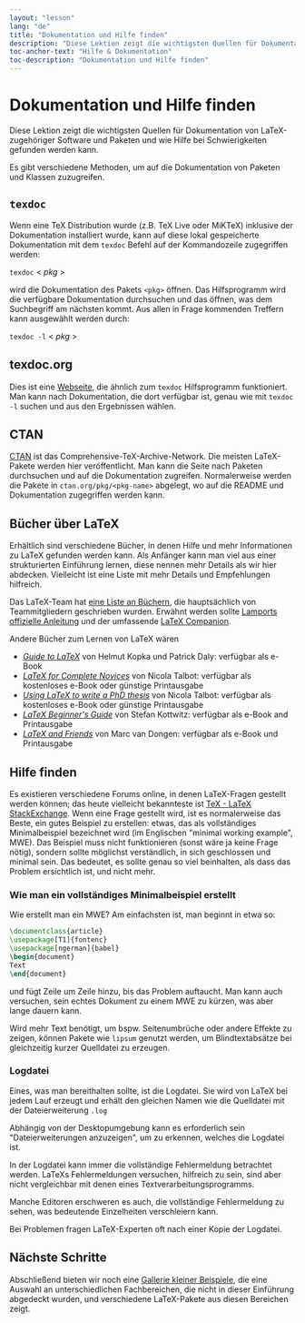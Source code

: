 ```yaml
---
layout: "lesson"
lang: "de"
title: "Dokumentation und Hilfe finden"
description: "Diese Lektion zeigt die wichtigsten Quellen für Dokumentation von LaTeX-zugehöriger Software und Paketen und wie Hilfe bei Schwierigkeiten gefunden werden kann."
toc-anchor-text: "Hilfe & Dokumentation"
toc-description: "Dokumentation und Hilfe finden"
---
```


# Dokumentation und Hilfe finden

<span
    class="summary">Diese Lektion zeigt die wichtigsten Quellen für Dokumentation von LaTeX-zugehöriger Software und Paketen und wie Hilfe bei Schwierigkeiten gefunden werden kann.</span>

Es gibt verschiedene Methoden, um auf die Dokumentation von Paketen und Klassen
zuzugreifen.

## `texdoc`

Wenn eine TeX Distribution wurde (z.B. TeX Live oder MiKTeX) inklusive der
Dokumentation installiert wurde, kann auf diese lokal gespeicherte Dokumentation
mit dem `texdoc` Befehl auf der Kommandozeile zugegriffen werden:

`texdoc` < _pkg_ >

wird die Dokumentation des Pakets `<pkg>` öffnen. Das Hilfsprogramm wird die
verfügbare Dokumentation durchsuchen und das öffnen, was dem Suchbegriff am
nächsten kommt. Aus allen in Frage kommenden Treffern kann ausgewählt werden
durch:

`texdoc -l` < _pkg_ >

## texdoc.org

Dies ist eine [Webseite](https://texdoc.org/), die ähnlich zum `texdoc`
Hilfsprogramm funktioniert. Man kann nach Dokumentation, die dort verfügbar ist,
genau wie mit `texdoc -l` suchen und aus den Ergebnissen wählen.

## CTAN

[CTAN](https://www.ctan.org) ist das Comprehensive-TeX-Archive-Network. Die
meisten LaTeX-Pakete werden hier veröffentlicht. Man kann die Seite nach Paketen
durchsuchen und auf die Dokumentation zugreifen. Normalerweise werden die Pakete
in `ctan.org/pkg/<pkg-name>` abgelegt, wo auf die README und Dokumentation
zugegriffen werden kann.

## Bücher über LaTeX

Erhältlich sind verschiedene Bücher, in denen Hilfe und mehr Informationen zu
LaTeX gefunden werden kann. Als Anfänger kann man viel aus einer strukturierten
Einführung lernen, diese nennen mehr Details als wir hier abdecken. Vielleicht
ist eine Liste mit mehr Details und Empfehlungen hilfreich.

Das LaTeX-Team hat [eine Liste an
Büchern](https://www.latex-project.org/help/books/), die hauptsächlich von
Teammitgliedern geschrieben wurden. Erwähnt werden sollte [Lamports offizielle
Anleitung](https://www.informit.com/store/latex-a-document-preparation-system-9780201529838)
und der umfassende
[LaTeX Companion](https://www.informit.com/store/latex-companion-9780201362992).

Andere Bücher zum Lernen von LaTeX wären

- [_Guide to
  LaTeX_](https://www.informit.com/store/guide-to-latex-9780132651714) von Helmut
  Kopka und Patrick Daly: verfügbar als e-Book
- [_LaTeX for Complete Novices_](https://www.dickimaw-books.com/latex/novices/)
  von Nicola Talbot: verfügbar als kostenloses e-Book oder günstige Printausgabe
- [_Using LaTeX to write a PhD
  thesis_](https://www.dickimaw-books.com/latex/thesis/) von
  Nicola Talbot: verfügbar als kostenloses e-Book oder günstige Printausgabe
- [_LaTeX Beginner's Guide_](https://www.packtpub.com/gb/hardware-and-creative/latex-beginners-guide)
  von Stefan Kottwitz: verfügbar als e-Book and Printausgabe
- [_LaTeX and Friends_](https://www.springer.com/gp/book/9783642238154) von
  Marc van Dongen: verfügbar als e-Book und Printausgabe

## Hilfe finden

Es existieren verschiedene Forums online, in denen LaTeX-Fragen gestellt werden
können; das heute vielleicht bekannteste ist [TeX - LaTeX
StackExchange](https://tex.stackexchange.com). Wenn eine Frage gestellt wird,
ist es normalerweise das Beste, ein gutes Beispiel zu erstellen: etwas, das als
vollständiges Minimalbeispiel bezeichnet wird (im Englischen "minimal working
example", MWE). Das Beispiel muss nicht funktionieren (sonst wäre ja keine Frage
nötig), sondern sollte möglichst verständlich, in sich geschlossen und minimal
sein. Das bedeutet, es sollte genau so viel beinhalten, als dass das Problem
ersichtlich ist, und nicht mehr.

### Wie man ein vollständiges Minimalbeispiel erstellt

Wie erstellt man ein MWE? Am einfachsten ist, man beginnt in etwa so:

```latex
\documentclass{article}
\usepackage[T1]{fontenc}
\usepackage[ngerman]{babel}
\begin{document}
Text
\end{document}
```

und fügt Zeile um Zeile hinzu, bis das Problem auftaucht. Man kann auch
versuchen, sein echtes Dokument zu einem MWE zu kürzen, was aber lange dauern
kann.

<p
    class="hint">Wird mehr Text benötigt, um bspw. Seitenumbrüche oder andere Effekte zu zeigen, können Pakete wie <code>lipsum</code> genutzt werden, um Blindtextabsätze bei gleichzeitig kurzer Quelldatei zu erzeugen.</p>

### Logdatei

Eines, was man bereithalten sollte, ist die Logdatei. Sie wird von LaTeX bei
jedem Lauf erzeugt und erhält den gleichen Namen wie die Quelldatei mit der
Dateierweiterung `.log`

<p
    class="hint">Abhängig von der Desktopumgebung kann es erforderlich sein "Dateierweiterungen anzuzeigen", um zu erkennen, welches die Logdatei ist.</p>

In der Logdatei kann immer die vollständige Fehlermeldung betrachtet werden.
LaTeXs Fehlermeldungen versuchen, hilfreich zu sein, sind aber nicht
vergleichbar mit denen eines Textverarbeitungsprogramms.

<p
    class="hint">Manche Editoren erschweren es auch, die vollständige Fehlermeldung zu sehen, was bedeutende Einzelheiten verschleiern kann.</p>

Bei Problemen fragen LaTeX-Experten oft nach einer Kopie der Logdatei.

## Nächste Schritte

Abschließend bieten wir noch eine [Gallerie kleiner Beispiele](./extra-01), die
eine Auswahl an unterschiedlichen Fachbereichen, die nicht in dieser Einführung
abgedeckt wurden, und verschiedene LaTeX-Pakete aus diesen Bereichen zeigt.
